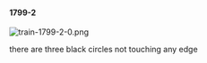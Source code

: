 #### 1799-2
![train-1799-2-0.png](https://github.com/lil-lab/nlvr/raw/master/nlvr/train/images/4/train-1799-2-0.png "train-1799-2-0.png")

there are three black circles not touching any edge